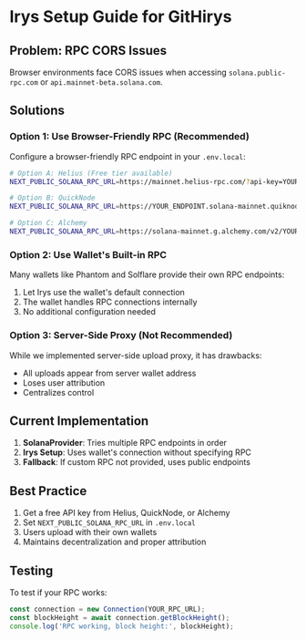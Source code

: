 # Irys Setup Guide for GitHirys

## Problem: RPC CORS Issues

Browser environments face CORS issues when accessing `solana.public-rpc.com` or `api.mainnet-beta.solana.com`.

## Solutions

### Option 1: Use Browser-Friendly RPC (Recommended)

Configure a browser-friendly RPC endpoint in your `.env.local`:

```bash
# Option A: Helius (Free tier available)
NEXT_PUBLIC_SOLANA_RPC_URL=https://mainnet.helius-rpc.com/?api-key=YOUR_API_KEY

# Option B: QuickNode
NEXT_PUBLIC_SOLANA_RPC_URL=https://YOUR_ENDPOINT.solana-mainnet.quiknode.pro/YOUR_KEY

# Option C: Alchemy
NEXT_PUBLIC_SOLANA_RPC_URL=https://solana-mainnet.g.alchemy.com/v2/YOUR_API_KEY
```

### Option 2: Use Wallet's Built-in RPC

Many wallets like Phantom and Solflare provide their own RPC endpoints:

1. Let Irys use the wallet's default connection
2. The wallet handles RPC connections internally
3. No additional configuration needed

### Option 3: Server-Side Proxy (Not Recommended)

While we implemented server-side upload proxy, it has drawbacks:

- All uploads appear from server wallet address
- Loses user attribution
- Centralizes control

## Current Implementation

1. **SolanaProvider**: Tries multiple RPC endpoints in order
2. **Irys Setup**: Uses wallet's connection without specifying RPC
3. **Fallback**: If custom RPC not provided, uses public endpoints

## Best Practice

1. Get a free API key from Helius, QuickNode, or Alchemy
2. Set `NEXT_PUBLIC_SOLANA_RPC_URL` in `.env.local`
3. Users upload with their own wallets
4. Maintains decentralization and proper attribution

## Testing

To test if your RPC works:

```javascript
const connection = new Connection(YOUR_RPC_URL);
const blockHeight = await connection.getBlockHeight();
console.log('RPC working, block height:', blockHeight);
```
